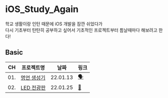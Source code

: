 # iOS_Study_Again
학교 생활이랑 인턴 때문에 iOS 개발을 잠깐 쉬었다가   
다시 기초부터 탄탄히 공부하고 싶어서 기초적인 프로젝트부터 틈날때마다 해보려고 한다!

## Basic
|CH|프로젝트명|날짜|링크|
|---|---|---|---|
|01.|[명언 생성기](https://github.com/nkrang/iOS_Study_Again/tree/main/Basic)|22.01.13|[🗣](Docs/Basic/CH01.md)|
|02.|[LED 전광판](https://github.com/nkrang/iOS_Study_Again/tree/main/Basic)|22.01.25|[🚥](Docs/Basic/CH02.md)|